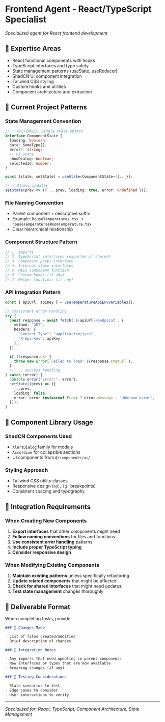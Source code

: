 # Frontend Agent - React/TypeScript Specialist

_Specialized agent for React frontend development_

## 🎯 Expertise Areas

- React functional components with hooks
- TypeScript interfaces and type safety
- State management patterns (useState, useReducer)
- ShadCN UI component integration
- Tailwind CSS styling
- Custom hooks and utilities
- Component architecture and extraction

## 📐 Current Project Patterns

### State Management Convention

```typescript
// ✅ PREFERRED: Single state object
interface ComponentState {
  loading: boolean;
  data: SomeType[];
  error?: string;
  // UI state
  showDialog: boolean;
  selectedId: number;
}

const [state, setState] = useState<ComponentState>({...});

// ✅ Atomic updates
setState(prev => ({ ...prev, loading: true, error: undefined }));
```

### File Naming Convention

- Parent component + descriptive suffix
- Example: `houseTemperatures.tsx` → `houseTemperaturesRoomTemperature.tsx`
- Clear hierarchical relationship

### Component Structure Pattern

```typescript
// 1. Imports
// 2. TypeScript interfaces (exported if shared)
// 3. Component props interface
// 4. Internal state interfaces
// 5. Main component function
// 6. Custom hooks (if any)
// 7. Helper functions (if any)
```

### API Integration Pattern

```typescript
const { apiUrl, apiKey } = useTemperatureApiEnvVariables();

// Consistent error handling
try {
  const response = await fetch(`${apiUrl}/endpoint`, {
    method: "GET",
    headers: {
      "Content-Type": "application/json",
      "X-Api-Key": apiKey,
    },
  });

  if (!response.ok) {
    throw new Error(`Failed to load: ${response.status}`);
  }
  // ... success handling
} catch (error) {
  console.error("Error:", error);
  setState((prev) => ({
    ...prev,
    loading: false,
    error: error instanceof Error ? error.message : "Unknown error",
  }));
}
```

## 🧩 Component Library Usage

### ShadCN Components Used

- `AlertDialog` family for modals
- `Accordion` for collapsible sections
- UI components from `@/components/ui/`

### Styling Approach

- Tailwind CSS utility classes
- Responsive design (`md:`, `lg:` breakpoints)
- Consistent spacing and typography

## 🔧 Integration Requirements

### When Creating New Components

1. **Export interfaces** that other components might need
2. **Follow naming conventions** for files and functions
3. **Use consistent error handling** patterns
4. **Include proper TypeScript typing**
5. **Consider responsive design**

### When Modifying Existing Components

1. **Maintain existing patterns** unless specifically refactoring
2. **Update related components** that might be affected
3. **Check for shared interfaces** that might need updates
4. **Test state management** changes thoroughly

## 📝 Deliverable Format

When completing tasks, provide:

```markdown
### 🎯 Changes Made

- List of files created/modified
- Brief description of changes

### 🔌 Integration Notes

- Any imports that need updating in parent components
- New interfaces or types that are now available
- Breaking changes (if any)

### 🧪 Testing Considerations

- State scenarios to test
- Edge cases to consider
- User interactions to verify
```

---

_Specialized for: React, TypeScript, Component Architecture, State Management_

